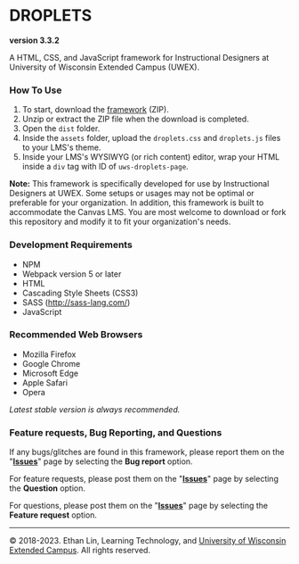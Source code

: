 # DROPLETS
**version 3.3.2**  

A HTML, CSS, and JavaScript framework for Instructional Designers at University of Wisconsin Extended Campus (UWEX).

### How To Use
1. To start, download the [framework](https://github.com/uwex-learning-tech/droplets-v3/archive/master.zip) (ZIP).
2. Unzip or extract the ZIP file when the download is completed.
3. Open the `dist` folder.
4. Inside the `assets` folder, upload the `droplets.css` and `droplets.js` files to your LMS's theme.
5. Inside your LMS's WYSIWYG (or rich content) editor, wrap your HTML inside a `div` tag with ID of `uws-droplets-page`.

**Note:** This framework is specifically developed for use by Instructional Designers at UWEX. Some setups or usages may not be optimal or preferable for your organization. In addition, this framework is built to accommodate the Canvas LMS. You are most welcome to download or fork this repository and modify it to fit your organization's needs.

### Development Requirements
* NPM
* Webpack version 5 or later
* HTML
* Cascading Style Sheets (CSS3)
* SASS (http://sass-lang.com/)
* JavaScript

### Recommended Web Browsers
* Mozilla Firefox
* Google Chrome
* Microsoft Edge
* Apple Safari
* Opera

*Latest stable version is always recommended.*

### Feature requests, Bug Reporting, and Questions
If any bugs/glitches are found in this framework, please report them on the "**[Issues](https://github.com/uwex-learning-tech/droplets-v3/issues/new/choose)**" page by selecting the **Bug report** option.

For feature requests, please post them on the "**[Issues](https://github.com/uwex-learning-tech/droplets-v3/issues/new/choose)**" page by selecting the **Question** option.

For questions, please post them on the "**[Issues](https://github.com/uwex-learning-tech/droplets-v3/issues/new/choose)**" page by selecting the **Feature request** option.

---
&copy; 2018-2023. Ethan Lin, Learning Technology, and [University of Wisconsin Extended Campus](https://uwex.wisconsin.edu). All rights reserved.
